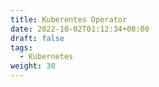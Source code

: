 ```yaml
---
title: Kuberentes Operator
date: 2022-10-02T01:12:34+08:00
draft: false
tags: 
  - Kubernetes
weight: 30
---
```


